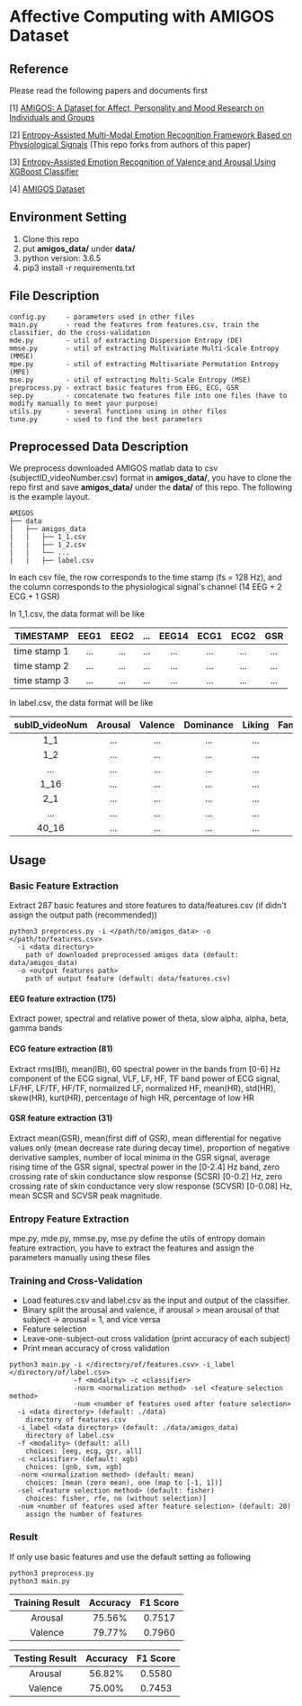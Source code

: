Affective Computing with AMIGOS Dataset
===

## Reference
Please read the following papers and documents first

[1] [AMIGOS: A Dataset for Affect, Personality and Mood Research on Individuals and Groups](https://arxiv.org/pdf/1702.02510.pdf)

[2] [Entropy-Assisted Multi-Modal Emotion Recognition Framework Based on Physiological Signals](https://arxiv.org/pdf/1809.08410.pdf) (This repo forks from authors of this paper)

[3] [Entropy-Assisted Emotion Recognition of Valence and Arousal Using XGBoost Classifier](http://access.ee.ntu.edu.tw/Publications/Conference/CA04_2018.pdf)

[4] [AMIGOS Dataset](http://www.eecs.qmul.ac.uk/mmv/datasets/amigos/index.html)

## Environment Setting
1. Clone this repo
2. put **amigos_data/** under **data/**
3. python version: 3.6.5
4. pip3 install -r requirements.txt

## File Description
```
config.py     - parameters used in other files
main.py       - read the features from features.csv, train the classifier, do the cross-validation
mde.py        - util of extracting Dispersion Entropy (DE)
mmse.py       - util of extracting Multivariate Multi-Scale Entropy (MMSE)
mpe.py        - util of extracting Multivariate Permutation Entropy (MPE)
mse.py        - util of extracting Multi-Scale Entropy (MSE)
preprocess.py - extract basic features from EEG, ECG, GSR
sep.py        - concatenate two features file into one files (have to modify manually to meet your purpose)
utils.py      - several functions using in other files
tune.py       - used to find the best parameters
```


## Preprocessed Data Description
We preprocess downloaded AMIGOS matlab data to csv (subjectID_videoNumber.csv) format in **amigos_data/**, you have to clone the repo first and save **amigos_data/** under the **data/** of this repo. The following is the example layout.

```
AMIGOS
├── data
|   ├── amigos_data
|   |   ├── 1_1.csv    
|   |   ├── 1_2.csv                                               
|   |   └── ...                                                  
|   |   ├── label.csv                                            

```

In each csv file, the row corresponds to the time stamp (fs = 128 Hz), and the column corresponds to the physiological signal's channel (14 EEG + 2 ECG + 1 GSR)

In 1_1.csv, the data format will be like

|TIMESTAMP|EEG1|EEG2|...|EEG14|ECG1|ECG2|GSR|
|:----:|:----:|:----:|:----:|:----:|:----:|:----:|:----:|
| time stamp 1|...|...|...|...|...|...|...|
| time stamp 2|...|...|...|...|...|...|...|
| time stamp 3|...|...|...|...|...|...|...|

In label.csv, the data format will be like

|subID_videoNum|Arousal|Valence|Dominance|Liking|Familiarity|Neutral|Disgust|Happiness|Surprise|Anger|Fear|Sadness|
|:----:|:----:|:----:|:----:|:----:|:----:|:----:|:----:|:----:|:----:|:----:|:----:|:----:|
|1_1|...|...|...|...|...|...|...|...|...|...|...|...|
|1_2|...|...|...|...|...|...|...|...|...|...|...|...|
|...|...|...|...|...|...|...|...|...|...|...|...|...|
|1_16|...|...|...|...|...|...|...|...|...|...|...|...|
|2_1|...|...|...|...|...|...|...|...|...|...|...|...|
|...|...|...|...|...|...|...|...|...|...|...|...|...|
|40_16|...|...|...|...|...|...|...|...|...|...|...|...|

## Usage

### Basic Feature Extraction

Extract 287 basic features and store features to data/features.csv (if didn't assign the output path (recommended))
```
python3 preprocess.py -i </path/to/amigos_data> -o </path/to/features.csv>
  -i <data directory>
    path of downloaded preprocessed amigos data (default: data/amigos_data)
  -o <output features path>
    path of output feature (default: data/features.csv)
```
#### EEG feature extraction (175)
Extract power, spectral and relative power of theta, slow alpha, alpha, beta, gamma bands
#### ECG feature extraction (81)
Extract rms(IBI), mean(IBI), 60 spectral power in the bands from [0-6] Hz component of the ECG signal, VLF, LF, HF, TF band power of ECG signal, LF/HF, LF/TF, HF/TF, normalized LF, normalized HF, mean(HR), std(HR), skew(HR), kurt(HR), percentage of high HR, percentage of low HR
#### GSR feature extraction (31)
Extract mean(GSR), mean(first diff of GSR), mean differential for negative values only (mean decrease rate during
decay time), proportion of negative derivative samples, number of local minima in the GSR signal, average rising time of
the GSR signal, spectral power in the [0-2.4] Hz band, zero crossing rate of skin conductance slow response (SCSR) [0-0.2] Hz, zero crossing rate of skin conductance very slow response (SCVSR) [0-0.08] Hz, mean SCSR and SCVSR peak magnitude.

###  Entropy Feature Extraction
mpe.py, mde.py, mmse.py, mse.py define the utils of entropy domain feature extraction, you have to extract the features and assign the parameters manually using these files


### Training and Cross-Validation
* Load features.csv and label.csv as the input and output of the classifier.
* Binary split the arousal and valence, if arousal > mean arousal of that subject -> arousal = 1, and vice versa
* Feature selection
* Leave-one-subject-out cross validation (print accuracy of each subject)
* Print mean accuracy of cross validation

```
python3 main.py -i </directory/of/features.csv> -i_label </directory/of/label.csv> 
                -f <modality> -c <classifier> 
                -norm <normalization method> -sel <feature selection method> 
                -num <number of features used after feature selection>
  -i <data directory> (default: ./data)
    directory of features.csv
  -i_label <data directory> (default: ./data/amigos_data)
    directory of label.csv
  -f <modality> (default: all)
    choices: [eeg, ecg, gsr, all]
  -c <classifier> (default: xgb)
    choices: [gnb, svm, xgb]
  -norm <normalization method> (default: mean)
    choices: [mean (zero mean), one (map to [-1, 1])]
  -sel <feature selection method> (default: fisher)
    choices: fisher, rfe, no (without selection)]
  -num <number of features used after feature selection> (default: 20)
    assign the number of features

```

### Result
If only use basic features and use the default setting as following
```
python3 preprocess.py
python3 main.py
```
|Training Result | Accuracy|F1 Score|
|:---:|:---:|:---:|
|Arousal|75.56%|0.7517|
|Valence|79.77%|0.7960|

|Testing Result | Accuracy|F1 Score|
|:---:|:---:|:---:|
|Arousal|56.82%|0.5580|
|Valence|75.00%|0.7453|



